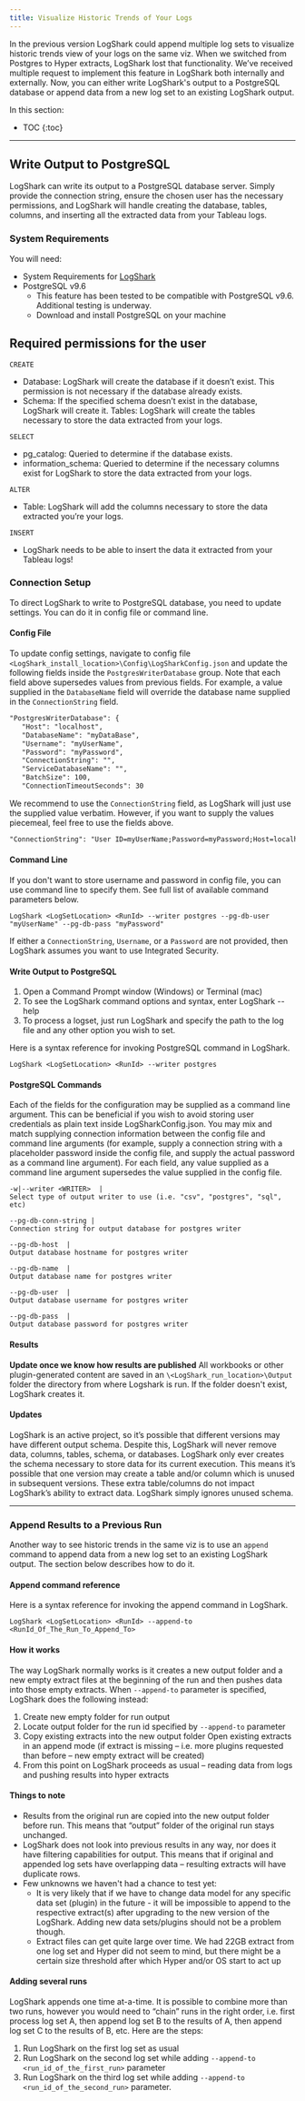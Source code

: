 ```yaml
---
title: Visualize Historic Trends of Your Logs
---
```

In the previous version LogShark could append multiple log sets to visualize historic trends view of your logs on the same viz. When we switched from Postgres to Hyper extracts, LogShark lost that functionality. We’ve received multiple request to implement this feature in LogShark both internally and externally. Now, you can either write LogShark's output to a PostgreSQL database or append data from a new log set to an existing LogShark output. 

In this section:

* TOC
{:toc}

-----------

## Write Output to PostgreSQL
LogShark can write its output to a PostgreSQL database server. Simply provide the connection string, ensure the chosen user has the necessary permissions, and LogShark will handle creating the database, tables, columns, and inserting all the extracted data from your Tableau logs.

### System Requirements
You will need:

- System Requirements for [LogShark](\docs\logshark_install.md)
- PostgreSQL v9.6
  - This feature has been tested to be compatible with PostgreSQL v9.6. Additional testing is underway.
  - Download and install PostgreSQL on your machine

## Required permissions for the user 

`CREATE`

- Database: LogShark will create the database if it doesn’t exist. This permission is not necessary if the database already exists.
- Schema: If the specified schema doesn’t exist in the database, LogShark will create it.
Tables: LogShark will create the tables necessary to store the data extracted from your logs.

`SELECT`

- pg_catalog: Queried to determine if the database exists.
- information_schema: Queried to determine if the necessary columns exist for LogShark to store the data extracted from your logs.

`ALTER`

- Table: LogShark will add the columns necessary to store the data extracted you’re your logs.

`INSERT`

- LogShark needs to be able to insert the data it extracted from your Tableau logs!

### Connection Setup
To direct LogShark to write to PostgreSQL database, you need to update settings. You can do it in config file or command line. 

#### Config File
To update config settings, navigate to config file `<LogShark_install_location>\Config\LogSharkConfig.json` and update the following fields inside the `PostgresWriterDatabase` group. Note that each field above supersedes values from previous fields. For example, a value supplied in the `DatabaseName` field will override the database name supplied in the `ConnectionString` field.


```xml
"PostgresWriterDatabase": {   
   "Host": "localhost",
   "DatabaseName": "myDataBase",
   "Username": "myUserName",
   "Password": "myPassword",
   "ConnectionString": "",
   "ServiceDatabaseName": "",
   "BatchSize": 100,
   "ConnectionTimeoutSeconds": 30
   ```


We recommend to use the `ConnectionString` field, as LogShark will just use the supplied value verbatim. However, if you want to supply the values piecemeal, feel free to use the fields above.

```xml
"ConnectionString": "User ID=myUserName;Password=myPassword;Host=localhost;Port=5432;Database=myDataBase;Pooling=true;Min Pool Size=0;Max Pool Size=100;Connection Lifetime=0;",
```

#### Command Line
If you don't want to store username and password in config file, you can use command line to specify them. See full list of available command parameters below.

```
LogShark <LogSetLocation> <RunId> --writer postgres --pg-db-user "myUserName" --pg-db-pass "myPassword"
```

If either a `ConnectionString`, `Username`, or a `Password` are not provided, then LogShark assumes you want to use Integrated Security. 


#### Write Output to PostgreSQL
1.  Open a Command Prompt window (Windows) or Terminal (mac)
1.  To see the LogShark command options and syntax, enter LogShark --help
1.  To process a logset, just run LogShark and specify the path to the log file and any other option you wish to set. 

Here is a syntax reference for invoking PostgreSQL command in LogShark.

```
LogShark <LogSetLocation> <RunId> --writer postgres
```

#### PostgreSQL Commands
Each of the fields for the configuration may be supplied as a command line argument. This can be beneficial if you wish to avoid storing user credentials as plain text inside LogSharkConfig.json. You may mix and match supplying connection information between the config file and command line arguments (for example, supply a connection string with a placeholder password inside the config file, and supply the actual password as a command line argument). For each field, any value supplied as a command line argument supersedes the value supplied in the config file. 


```
-w|--writer <WRITER>  |
Select type of output writer to use (i.e. "csv", "postgres", "sql", etc)

--pg-db-conn-string |
Connection string for output database for postgres writer

--pg-db-host  |
Output database hostname for postgres writer

--pg-db-name  |
Output database name for postgres writer

--pg-db-user  |
Output database username for postgres writer

--pg-db-pass  |
Output database password for postgres writer
```


#### Results
**Update once we know how results are published**
All workbooks or other plugin-generated content are saved in an `\<LogShark_run_location>\Output` folder the directory from where Logshark is run. If the folder doesn't exist, LogShark creates it.    

#### Updates
LogShark is an active project, so it’s possible that different versions may have different output schema. Despite this, LogShark will never remove data, columns, tables, schema, or databases. LogShark only ever creates the schema necessary to store data for its current execution. This means it’s possible that one version may create a table and/or column which is unused in subsequent versions. These extra table/columns do not impact LogShark’s ability to extract data. LogShark simply ignores unused schema.

-----------------------------------------------------------------------

### Append Results to a Previous Run
Another way to see historic trends in the same viz is to use an `append` command to append data from a new log set to an existing LogShark output. The section below describes how to do it.


#### Append command reference
Here is a syntax reference for invoking the append command in LogShark.

```
LogShark <LogSetLocation> <RunId> --append-to <RunId_Of_The_Run_To_Append_To>
```


#### How it works
The way LogShark normally works is it creates a new output folder and a new empty extract files at the beginning of the run and then pushes data into those empty extracts. When `--append-to` parameter is specified, LogShark does the following instead:

1.  Create new empty folder for run output
1.  Locate output folder for the run id specified by `--append-to` parameter
1.  Copy existing extracts into the new output folder
Open existing extracts in an append mode (if extract is missing – i.e. more plugins requested than before – new empty extract will be created)
1.  From this point on LogShark proceeds as usual – reading data from logs and pushing results into hyper extracts

#### Things to note
- Results from the original run are copied into the new output folder before run. This means that “output” folder of the original run stays unchanged.
- LogShark does not look into previous results in any way, nor does it have filtering capabilities for output. This means that if original and appended log sets have overlapping data – resulting extracts will have duplicate rows.
- Few unknowns we haven't had a chance to test yet:
  - It is very likely that if we have to change data model for any specific data set (plugin) in the future - it will be impossible to append to the respective extract(s) after upgrading to the new version of the LogShark. Adding new data sets/plugins should not be a problem though.
  - Extract files can get quite large over time. We had 22GB extract from one log set and Hyper did not seem to mind, but there might be a certain size threshold after which Hyper and/or OS start to act up

####  Adding several runs 
LogShark appends one time at-a-time. It is possible to combine more than two runs, however you would need to “chain” runs in the right order, i.e. first process log set A, then append log set B to the results of A, then append log set C to the results of B, etc. Here are the steps:

1. Run LogShark on the first log set as usual
1. Run LogShark on the second log set while adding `--append-to <run_id_of_the_first_run>` parameter
1. Run LogShark on the third log set while adding `--append-to <run_id_of_the_second_run>` parameter.